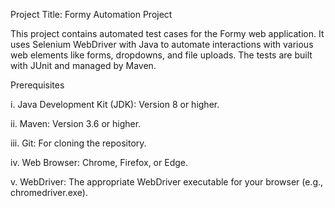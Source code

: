 Project Title:  Formy Automation Project

This project contains automated test cases for the Formy web application. It uses Selenium WebDriver with Java to automate interactions with various web elements like forms, dropdowns, and file uploads. The tests are built with JUnit and managed by Maven.

Prerequisites

i.     Java Development Kit (JDK): Version 8 or higher.

ii.    Maven: Version 3.6 or higher.

iii.   Git: For cloning the repository.

iv.    Web Browser: Chrome, Firefox, or Edge.

v.     WebDriver: The appropriate WebDriver executable for your browser (e.g., chromedriver.exe).

